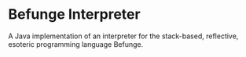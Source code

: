 # Befunge Interpreter

A Java implementation of an interpreter for the  stack-based, reflective, esoteric programming language Befunge.

